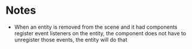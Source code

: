 

# Notes
 - When an entity is removed from the scene and it had components register event listeners on the entity, the component does not have to unregister those events, the entity will do that

